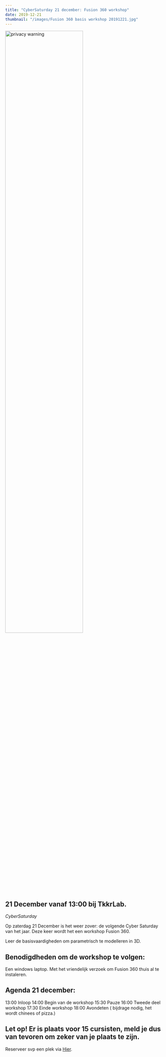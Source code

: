 ```yaml
---
title: "CyberSaturday 21 december: Fusion 360 workshop"
date: 2019-12-21
thumbnail: "/images/Fusion 360 basis workshop 20191221.jpg"
---
```


<img alt="privacy warning" src="/images/Fusion 360 basis workshop 20191221.jpg" height="70%" width="70%" align="middle">

## 21 December vanaf 13:00 bij TkkrLab.

*CyberSaturday*

Op zaterdag 21 December is het weer zover: de volgende Cyber Saturday van het jaar.
Deze keer wordt het een workshop Fusion 360.

Leer de basisvaardigheden om parametrisch te modelleren in 3D.

## Benodigdheden om de workshop te volgen:
Een windows laptop. Met het vriendelijk verzoek om Fusion 360 thuis al te instaleren.


## Agenda 21 december:
13:00 Inloop
14:00 Begin van de workshop
15:30 Pauze
16:00 Tweede deel workshop
17:30 Einde workshop
18:00 Avondeten ( bijdrage nodig, het wordt chinees of pizza.)

## Let op! Er is plaats voor 15 cursisten, meld je dus van tevoren om zeker van je plaats te zijn.

Reserveer svp een plek via [Hier](https://docs.google.com/forms/d/1XHCxuVMsg-4LBmUXVDC9Nc63M9sf82DeGJ_M8OCoTgk/).
